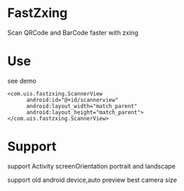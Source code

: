 # FastZxing
  Scan QRCode and BarCode faster with zxing

# Use
  see demo
  
    <com.uis.fastzxing.ScannerView
          android:id="@+id/scannerview"
          android:layout_width="match_parent"
          android:layout_height="match_parent">
    </com.uis.fastzxing.ScannerView>

# Support
  support Activity screenOrientation portrait and landscape
  
  support old android device,auto preview best camera size
